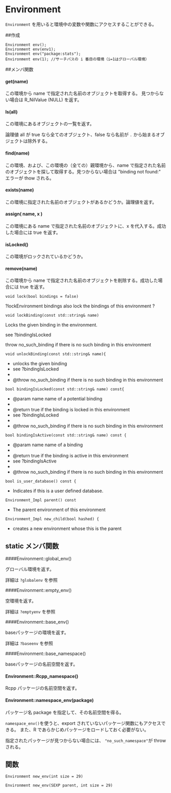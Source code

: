 # Environment

`Environment` を用いると環境中の変数や関数にアクセスすることができる。

##作成

```
Environment env();
Environment env(env1);
Environment env("package:stats");
Environment env(1); //サーチパスの i 番目の環境（i=1はグローバル環境）
```



##メンバ関数

#### get(name)

この環境から name で指定された名前のオブジェクトを取得する。
見つからない場合は R_NilValue (NULL) を返す。

#### ls(all)

この環境にあるオブジェクトの一覧を返す。

論理値 all が true なら全てのオブジェクト、false なら名前が `.` から始まるオブジェクトは除外する。

#### find(name)

この環境、および、この環境の（全ての）親環境から、name で指定された名前のオブジェクトを探して取得する。見つからない場合は "binding not found:" エラーが thow される。

#### exists(name)

この環境に指定された名前のオブジェクトがあるかどうか。論理値を返す。

#### assign( name, x )

この環境にある name で指定された名前のオブジェクトに、x を代入する。成功した場合には true を返す。



#### isLocked()

この環境がロックされているかどうか。

#### remove(name)

この環境から name で指定された名前のオブジェクトを削除する。成功した場合には true を返す。

```
void lock(bool bindings = false)
```
?lockEnvironment
bindings also lock the bindings of this environment ?


```
void lockBinding(const std::string& name)
```
Locks the given binding in the environment.

see ?bindingIsLocked

throw no_such_binding if there is no such binding in this environment


```
void unlockBinding(const std::string& name){
```

* unlocks the given binding
* see ?bindingIsLocked
*
* @throw no_such_binding if there is no such binding in this environment


```
bool bindingIsLocked(const std::string& name) const{
```
* @param name name of a potential binding
*
* @return true if the binding is locked in this environment
* see ?bindingIsLocked
*
* @throw no_such_binding if there is no such binding in this environment

```
bool bindingIsActive(const std::string& name) const {
```
* @param name name of a binding
*
* @return true if the binding is active in this environment
* see ?bindingIsActive
*
* @throw no_such_binding if there is no such binding in this environment
 

```
bool is_user_database() const {
```
* Indicates if this is a user defined database.

```
Environment_Impl parent() const
```
* The parent environment of this environment

```
Environment_Impl new_child(bool hashed) {
```
* creates a new environment whose this is the parent



## static メンバ関数

####Environment::global_env()

グローバル環境を返す。 

詳細は `?globalenv` を参照


####Environment::empty_env()

空環境を返す。 

詳細は `?emptyenv` を参照

####Environment::base_env()

baseパッケージの環境を返す。 

詳細は `?baseenv` を参照

####Environment::base_namespace()

baseパッケージの名前空間を返す。 

#### Environment::Rcpp_namespace()

Rcpp パッケージの名前空間を返す。 

#### Environment::namespace_env(package)

パッケージ名 package を指定して、その名前空間を得る。

`namespace_env()`を使うと、export されていないパッケージ関数にもアクセスできる。
また、R であらかじめパッケージをロードしておく必要がない。

指定されたパッケージが見つからない場合には、 `"no_such_namespace"`が throw される。



## 関数

```
Environment new_env(int size = 29)
```

```
Environment new_env(SEXP parent, int size = 29)
```

